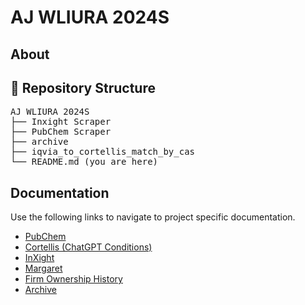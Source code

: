 # AJ WLIURA 2024S

## About

## 📂 Repository Structure

<pre>
AJ WLIURA 2024S
├── Inxight Scraper 
├── PubChem Scraper 
├── archive
├── iqvia_to_cortellis_match_by_cas
└── README.md (you are here)
</pre>

## Documentation
Use the following links to navigate to project specific documentation.
- [PubChem](pubchem_scraper/pubchem.md)
- [Cortellis (ChatGPT Conditions)](cortellis_hierarchy/cortellis.md)
- [InXight](inxight_scraper/inxight.md)
- [Margaret](margaret/margaret.md)
- [Firm Ownership History]()
- [Archive]()
